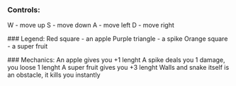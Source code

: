 ### Controls:
W - move up
S - move down
A - move left
D - move right

### Legend:
Red square - an apple
Purple triangle - a spike
Orange square - a super fruit

### Mechanics:
An apple gives you +1 lenght
A spike deals you 1 damage, you loose 1 lenght
A super fruit gives you +3 lenght
Walls and snake itself is an obstacle, it kills you instantly 
